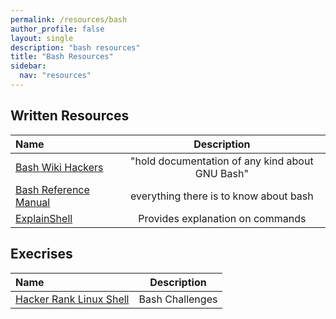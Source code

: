 ```yaml
---
permalink: /resources/bash
author_profile: false
layout: single
description: "bash resources"
title: "Bash Resources"
sidebar:
  nav: "resources"
---
```

## Written Resources

Name | Description
:------ |:--------:
[Bash Wiki Hackers](http://wiki.bash-hackers.org/start) | "hold documentation of any kind about GNU Bash"
[Bash Reference Manual](https://tiswww.case.edu/php/chet/bash/bashref.html) | everything there is to know about bash
[ExplainShell](https://explainshell.com) | Provides explanation on commands

## Execrises

Name | Description
:------ |:--------:
[Hacker Rank Linux Shell](https://www.hackerrank.com/domains/shell) | Bash Challenges
